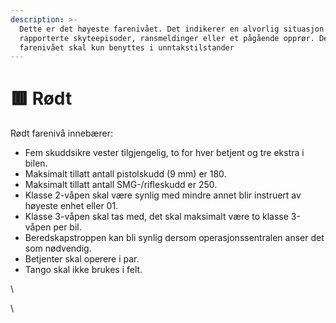 ```yaml
---
description: >-
  Dette er det høyeste farenivået. Det indikerer en alvorlig situasjon med mange
  rapporterte skyteepisoder, ransmeldinger eller et pågående opprør. Dette
  farenivået skal kun benyttes i unntakstilstander
---
```


# 🟥 Rødt

Rødt farenivå innebærer:

* Fem skuddsikre vester tilgjengelig, to for hver betjent og tre ekstra i bilen.
* Maksimalt tillatt antall pistolskudd (9 mm) er 180.
* Maksimalt tillatt antall SMG-/rifleskudd er 250.
* Klasse 2-våpen skal være synlig med mindre annet blir instruert av høyeste enhet eller 01.
* Klasse 3-våpen skal tas med, det skal maksimalt være to klasse 3-våpen per bil.
* Beredskapstroppen kan bli synlig dersom operasjonssentralen anser det som nødvendig.
* Betjenter skal operere i par.
* Tango skal ikke brukes i felt.

\


\
